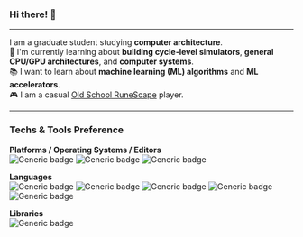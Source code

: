### Hi there! 👋  

---
I am a graduate student studying **computer architecture**.  
:seedling: I'm currently learning about **building cycle-level simulators**, **general CPU/GPU architectures**, and **computer systems**.  
:books: I want to learn about **machine learning (ML) algorithms** and **ML accelerators**.  
:video_game: I am a casual [Old School RuneScape](https://oldschool.runescape.com/) player.  

---

### Techs & Tools Preference
**Platforms / Operating Systems / Editors**  
![Generic badge](https://img.shields.io/badge/-Ubuntu-333333?logo=Ubuntu)
![Generic badge](https://img.shields.io/badge/-Linux-A0A0A0?logo=linux)
![Generic badge](https://img.shields.io/badge/-Vim-019733?logo=vim)  
  
**Languages**  
![Generic badge](https://img.shields.io/badge/-Bash%20(Unix%20Shell)-000000?logo=GNU-bash)
![Generic badge](https://img.shields.io/badge/-C-00599C?logo=c)
![Generic badge](https://img.shields.io/badge/-C++-00599C?logo=c%2B%2B)
![Generic badge](https://img.shields.io/badge/-Python-FFE873?logo=python)
![Generic badge](https://img.shields.io/badge/-CUDA-1A1918?logo=NVIDIA)  
  
**Libraries**  
![Generic badge](https://img.shields.io/badge/-PyTorch-646464?logo=pytorch)


<!--
**jinhachung/jinhachung** is a ✨ _special_ ✨ repository because its `README.md` (this file) appears on your GitHub profile.

